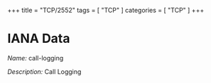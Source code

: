 +++
title = "TCP/2552"
tags = [ "TCP" ]
categories = [ "TCP" ]
+++

# IANA Data

_Name:_ call-logging

_Description:_ Call Logging

